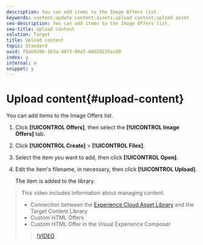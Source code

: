 ```yaml
---
description: You can add items to the Image Offers list.
keywords: content;update content;assets;upload content;upload asset
seo-description: You can add items to the Image Offers list.
seo-title: Upload content
solution: Target
title: Upload content
topic: Standard
uuid: f6ab926b-163a-4873-80a5-48d2d225ac88
index: y
internal: n
snippet: y
---
```


# Upload content{#upload-content}

You can add items to the Image Offers list.

1. Click **[!UICONTROL Offers]**, then select the **[!UICONTROL Image Offers]** tab.
1. Click **[!UICONTROL Create]** > **[!UICONTROL Files]**.
1. Select the item you want to add, then click **[!UICONTROL Open]**.
1. Edit the item's filename, in necessary, then click **[!UICONTROL Upload]**.

   The item is added to the library. 
>This video includes information about managing content. 
>
>* Connection between the [Experience Cloud Asset Library](https://marketing.adobe.com/resources/help/en_US/mcloud/creative_cloud.html) and the Target Content Library 
>* Custom HTML Offers 
>* Custom HTML Offer in the Visual Experience Composer 
>
>>[!VIDEO](https://www.youtube.com/watch?v=ZNIGgXOATMY) 

